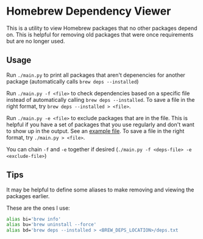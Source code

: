 # Homebrew Dependency Viewer

This is a utility to view Homebrew packages that no other packages depend on. This is helpful for removing old packages that were once requirements but are no longer used.

## Usage

Run `./main.py` to print all packages that aren't depenencies for another package (automatically calls `brew deps --installed`)

Run `./main.py -f <file>` to check dependencies based on a specific file instead of automatically calling `brew deps --installed`. To save a file in the right format, try `brew deps --installed > <file>`.

Run `./main.py -e <file>` to exclude packages that are in the file. This is helpful if you have a set of packages that you use regularly and don't want to show up in the output. See an [example file](exclude.txt). To save a file in the right format, try `./main.py > <file>`.

You can chain `-f` and `-e` together if desired (`./main.py -f <deps-file> -e <exclude-file>`)

## Tips

It may be helpful to define some aliases to make removing and viewing the packages earlier.

These are the ones I use:

```sh
alias bi='brew info'
alias bu='brew uninstall --force'
alias bd='brew deps --installed > <BREW_DEPS_LOCATION>/deps.txt
```
